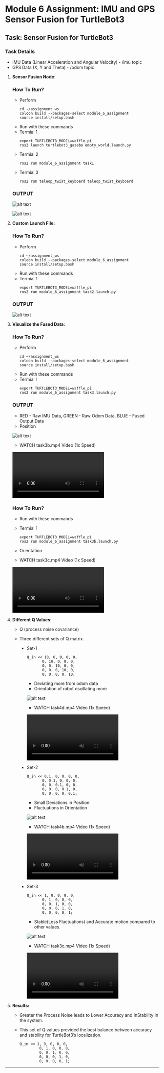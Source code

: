 # Module 6 Assignment: IMU and GPS Sensor Fusion for TurtleBot3

## Task: Sensor Fusion for TurtleBot3

### Task Details

   - IMU Data (Linear Acceleration and Angular Velocity) - /imu topic
   - GPS Data (X, Y and Theta)   - /odom topic

1. **Sensor Fusion Node:**

   ### How To Run?

   - Perform
      ```
      cd ~/assignment_ws
      colcon build --packages-select module_6_assignment
      source install/setup.bash
      ```
   - Run with these commands
   - Termial 1
      ```
      export TURTLEBOT3_MODEL=waffle_pi
      ros2 launch turtlebot3_gazebo empty_world.launch.py 
      ```
   - Termial 2
      ```
      ros2 run module_6_assignment task1
      ```
   - Termial 3
      ```
      ros2 run teleop_twist_keyboard teleop_twist_keyboard
      ```
   ### OUTPUT
   
   ![alt text](task1a.png)

   ![alt text](task1b.png)

2. **Custom Launch File:**
   
   ### How To Run?

   - Perform
      ```
      cd ~/assignment_ws
      colcon build --packages-select module_6_assignment
      source install/setup.bash
      ```
   - Run with these commands
   - Termial 1
      ```
      export TURTLEBOT3_MODEL=waffle_pi
      ros2 run module_6_assignment task2.launch.py
      ```

   ### OUTPUT

   ![alt text](task2.png)

3. **Visualize the Fused Data:**

   ### How To Run?

   - Perform
      ```
      cd ~/assignment_ws
      colcon build --packages-select module_6_assignment
      source install/setup.bash
      ```
   - Run with these commands
   - Termial 1
      ```
      export TURTLEBOT3_MODEL=waffle_pi
      ros2 run module_6_assignment task3.launch.py
      ```

   ### OUTPUT
   
   - RED - Raw IMU Data, GREEN - Raw Odom Data, BLUE - Fused Output Data
   - Position

   ![alt text](task3a.png)

   - WATCH task3b.mp4 Video (1x Speed)

   <video controls src="task3b.mp4" title="3b"></video>

   ### How To Run?

   - Run with these commands
   - Termial 1
      ```
      export TURTLEBOT3_MODEL=waffle_pi
      ros2 run module_6_assignment task3b.launch.py
      ```
   - Orientation

   - WATCH task3c.mp4 Video (1x Speed)

   <video controls src="task3c.mp4" title="3c"></video>

4. **Different Q Values:**
   - Q (process noise covariance)

   - Three different sets of Q matrix.
      - Set-1
         ```
        Q_in << 10, 0, 0, 0, 0,
                0, 10, 0, 0, 0,
                0, 0, 10, 0, 0,
                0, 0, 0, 10, 0,
                0, 0, 0, 0, 10;
         ```
         - Deviating more from odom data
         - Orientation of robot oscillating more

         ![alt text](task4c.png)

         -  WATCH task4d.mp4 Video (1x Speed)

         <video controls src="task4d.mp4" title="4d"></video>

      - Set-2
         ```
        Q_in << 0.1, 0, 0, 0, 0,
                0, 0.1, 0, 0, 0,
                0, 0, 0.1, 0, 0,
                0, 0, 0, 0.1, 0,
                0, 0, 0, 0, 0.1;
         ```
         - Small Deviations in Position
         - Fluctuations in Orientation

         ![alt text](task4a.png)

         -  WATCH task4b.mp4 Video (1x Speed)

         <video controls src="task4b.mp4" title="4b"></video>

      - Set-3
         ```
        Q_in << 1, 0, 0, 0, 0,
                0, 1, 0, 0, 0,
                0, 0, 1, 0, 0,
                0, 0, 0, 1, 0,
                0, 0, 0, 0, 1;
         ```
         - Stable(Less Fluctuations) and Accurate motion compared to other values.

         ![alt text](task3a.png)
         
         -  WATCH task3c.mp4 Video (1x Speed)

         <video controls src="task3c.mp4" title="3c"></video>

5. **Results:**
   - Greater the Process Noise leads to Lower Accuracy and InStability in the system.

   - This set of Q values provided the best balance between accuracy and stability for TurtleBot3’s localization.

      ```
      Q_in << 1, 0, 0, 0, 0,
               0, 1, 0, 0, 0,
               0, 0, 1, 0, 0,
               0, 0, 0, 1, 0,
               0, 0, 0, 0, 1;
      ```
---